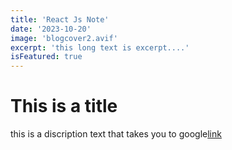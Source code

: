 ```yaml
---
title: 'React Js Note'
date: '2023-10-20'
image: 'blogcover2.avif'
excerpt: 'this long text is excerpt....'
isFeatured: true
---
```


# This  is a title
this is a discription text that takes you to google[link](wwww.google.com)